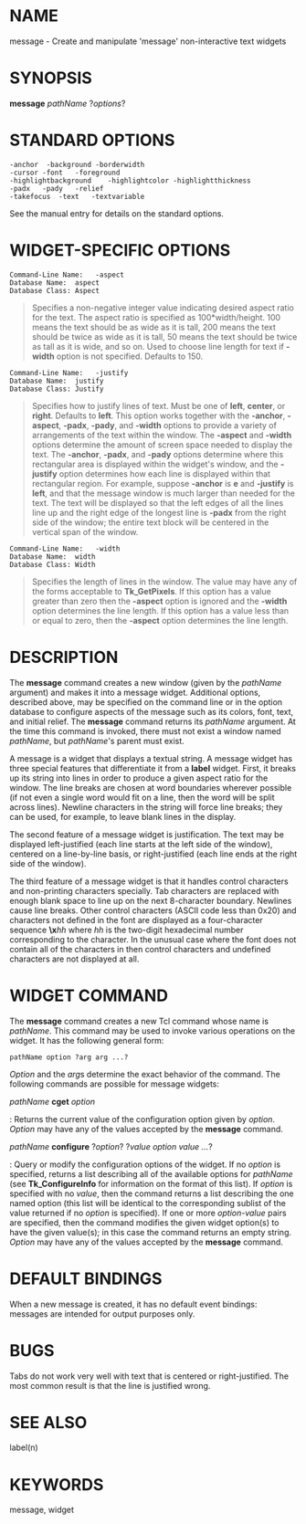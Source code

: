 # NAME

message - Create and manipulate \'message\' non-interactive text widgets

# SYNOPSIS

**message** *pathName* ?*options*?

# STANDARD OPTIONS

    -anchor  -background -borderwidth
    -cursor -font   -foreground
    -highlightbackground    -highlightcolor -highlightthickness
    -padx   -pady   -relief
    -takefocus  -text   -textvariable

See the manual entry for details on the standard options.

# WIDGET-SPECIFIC OPTIONS

    Command-Line Name:   -aspect
    Database Name:  aspect
    Database Class: Aspect

> Specifies a non-negative integer value indicating desired aspect ratio
> for the text. The aspect ratio is specified as 100\*width/height. 100
> means the text should be as wide as it is tall, 200 means the text
> should be twice as wide as it is tall, 50 means the text should be
> twice as tall as it is wide, and so on. Used to choose line length for
> text if **-width** option is not specified. Defaults to 150.

    Command-Line Name:   -justify
    Database Name:  justify
    Database Class: Justify

> Specifies how to justify lines of text. Must be one of **left**,
> **center**, or **right**. Defaults to **left**. This option works
> together with the **-anchor**, **-aspect**, **-padx**, **-pady**, and
> **-width** options to provide a variety of arrangements of the text
> within the window. The **-aspect** and **-width** options determine
> the amount of screen space needed to display the text. The
> **-anchor**, **-padx**, and **-pady** options determine where this
> rectangular area is displayed within the widget\'s window, and the
> **-justify** option determines how each line is displayed within that
> rectangular region. For example, suppose **-anchor** is **e** and
> **-justify** is **left**, and that the message window is much larger
> than needed for the text. The text will be displayed so that the left
> edges of all the lines line up and the right edge of the longest line
> is **-padx** from the right side of the window; the entire text block
> will be centered in the vertical span of the window.

    Command-Line Name:   -width
    Database Name:  width
    Database Class: Width

> Specifies the length of lines in the window. The value may have any of
> the forms acceptable to **Tk_GetPixels**. If this option has a value
> greater than zero then the **-aspect** option is ignored and the
> **-width** option determines the line length. If this option has a
> value less than or equal to zero, then the **-aspect** option
> determines the line length.

# DESCRIPTION

The **message** command creates a new window (given by the *pathName*
argument) and makes it into a message widget. Additional options,
described above, may be specified on the command line or in the option
database to configure aspects of the message such as its colors, font,
text, and initial relief. The **message** command returns its *pathName*
argument. At the time this command is invoked, there must not exist a
window named *pathName*, but *pathName*\'s parent must exist.

A message is a widget that displays a textual string. A message widget
has three special features that differentiate it from a **label**
widget. First, it breaks up its string into lines in order to produce a
given aspect ratio for the window. The line breaks are chosen at word
boundaries wherever possible (if not even a single word would fit on a
line, then the word will be split across lines). Newline characters in
the string will force line breaks; they can be used, for example, to
leave blank lines in the display.

The second feature of a message widget is justification. The text may be
displayed left-justified (each line starts at the left side of the
window), centered on a line-by-line basis, or right-justified (each line
ends at the right side of the window).

The third feature of a message widget is that it handles control
characters and non-printing characters specially. Tab characters are
replaced with enough blank space to line up on the next 8-character
boundary. Newlines cause line breaks. Other control characters (ASCII
code less than 0x20) and characters not defined in the font are
displayed as a four-character sequence **\\x***hh* where *hh* is the
two-digit hexadecimal number corresponding to the character. In the
unusual case where the font does not contain all of the characters in
then control characters and undefined characters are not displayed at
all.

# WIDGET COMMAND

The **message** command creates a new Tcl command whose name is
*pathName*. This command may be used to invoke various operations on the
widget. It has the following general form:

    pathName option ?arg arg ...?

*Option* and the *arg*s determine the exact behavior of the command. The
following commands are possible for message widgets:

*pathName* **cget** *option*

:   Returns the current value of the configuration option given by
    *option*. *Option* may have any of the values accepted by the
    **message** command.

*pathName* **configure** ?*option*? ?*value option value \...*?

:   Query or modify the configuration options of the widget. If no
    *option* is specified, returns a list describing all of the
    available options for *pathName* (see **Tk_ConfigureInfo** for
    information on the format of this list). If *option* is specified
    with no *value*, then the command returns a list describing the one
    named option (this list will be identical to the corresponding
    sublist of the value returned if no *option* is specified). If one
    or more *option-value* pairs are specified, then the command
    modifies the given widget option(s) to have the given value(s); in
    this case the command returns an empty string. *Option* may have any
    of the values accepted by the **message** command.

# DEFAULT BINDINGS

When a new message is created, it has no default event bindings:
messages are intended for output purposes only.

# BUGS

Tabs do not work very well with text that is centered or
right-justified. The most common result is that the line is justified
wrong.

# SEE ALSO

label(n)

# KEYWORDS

message, widget
